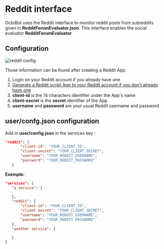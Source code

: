 Reddit interface
================

OctoBot uses the Reddit interface to monitor reddit posts from
subreddits given in **RedditForumEvaluator.json**. This interface
enables the social evaluator **RedditForumEvaluator**

Configuration
---------------------------

![reddit config](https://raw.githubusercontent.com/Drakkar-Software/OctoBot/assets/wiki_resources/reddit_config.png)

Those information can be found after creating a Reddit App.

1. Login on your Reddit account if you already have one
2. [Generate a Reddit script App to your Reddit account if you don't
    already have one](https://www.reddit.com/prefs/apps/)
3. **client-id** is the 14 characters identifier under the App's name
4. **client-secret** is the **secret** identifier of the App
5. **username** and **password** are your usual Reddit username and
    password

user/confg.json configuration
-----------------------------

Add in **user/config.json** in the services key :

``` json
"reddit": {
       "client-id": "YOUR_CLIENT_ID",
       "client-secret": "YOUR_CLIENT_SECRET",
       "username": "YOUR_REDDIT_USERNAME",
       "password": "YOUR_REDDIT_PASSWORD"
   }
```

**Exemple:**

``` json
"services": {
   "a service": {

   },
   "reddit": {
       "client-id": "YOUR_CLIENT_ID",
       "client-secret": "YOUR_CLIENT_SECRET",
       "username": "YOUR_REDDIT_USERNAME",
       "password": "YOUR_REDDIT_PASSWORD"
   },
   "another service": {

   }
}
```
